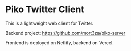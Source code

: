 # Piko Twitter Client

This is a lightweight web client for Twitter.  

Backend project: https://github.com/mort3za/piko-server

Frontend is deployed on Netlify, backend on Vercel.


